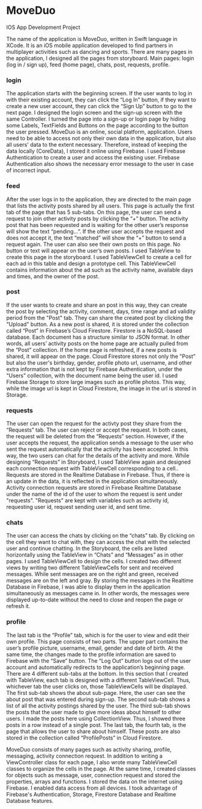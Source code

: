 # MoveDuo
IOS App Development Project

 The name of the application is MoveDuo, written in Swift language in XCode. It is an iOS mobile application developed to find partners in multiplayer activities such as dancing and sports. There are many pages in the application, I designed all the pages from storyboard. Main pages: login (log in / sign up), feed (home page), chats, post, requests, profile.

### login
 The application starts with the beginning screen. If the user wants to log in with their existing account, they can click the “Log In” button, if they want to create a new user account, they can click the “Sign Up” button to go to the next page. I designed the login screen and the sign-up screen with the same Controller. I turned the page into a sign-up or login page by hiding some Labels, TextFields and Buttons on the page according to the button the user pressed. 
 MoveDuo is an online, social platform, application. Users need to be able to access not only their own data in the application, but also all users' data to the extent necessary. Therefore, instead of keeping the data locally (CoreData), I stored it online using Firebase. I used Firebase Authentication to create a user and access the existing user. Firebase Authentication also shows the necessary error message to the user in case of incorrect input.

### feed
 After the user logs in to the application, they are directed to the main page that lists the activity posts shared by all users. This page is actually the first tab of the page that has 5 sub-tabs. On this page, the user can send a request to join other activity posts by clicking the “+” button. The activity post that has been requested and is waiting for the other user’s response will show the text “pending…”. If the other user accepts the request and does not accept it, the text “matched” will show the “+” button to send a request again. The user can also see their own posts on this page. No button or text will appear on the user’s own posts.
 I used TableView to create this page in the storyboard. I used TableViewCell to create a cell for each ad in this table and design a prototype cell. This TableViewCell contains information about the ad such as the activity name, available days and times, and the owner of the post.

 ### post
 If the user wants to create and share an post in this way, they can create the post by selecting the activity, comment, days, time range and ad validity period from the "Post" tab. They can share the created post by clicking the "Upload" button.
 As a new post is shared, it is stored under the collection called “Post” in Firebase’s Cloud Firestore. Firestore is a NoSQL-based database. Each document has a structure similar to JSON format. In other words, all users’ activity posts on the home page are actually pulled from the “Post” collection. If the home page is refreshed, if a new posts is shared, it will appear on the page. 
 Cloud Firestore stores not only the "Post" but also the user's birthday, gender, profile photo url, username, and other extra information that is not kept by Firebase Authentication, under the "Users" collection, with the document name being the user id. I used Firebase Storage to store large images such as profile photos. This way, while the image url is kept in Cloud Firestore, the image in the url is stored in Storage.

### requests
 The user can open the request for the activty post they share from the “Requests” tab. The user can reject or accept the request. In both cases, the request will be deleted from the “Requests” section. However, if the user accepts the request, the application sends a message to the user who sent the request automatically that the activity has been accepted. In this way, the two users can chat for the details of the activity and more.
 While designing “Requests” in Storyboard, I used TableView again and designed each connection request with TableViewCell corresponding to a cell..
 Requests are stored in the Realtime Database in Firebase. Thus, if there is an update in the data, it is reflected in the application simultaneously.
 Activity connection requests are stored in Firebase Realtime Database under the name of the id of the user to whom the request is sent under "requests". "Requests" are kept with variables such as activity id, requesting user id, request sending user id, and sent time. 
 
### chats
 The user can access the chats by clicking on the “chats” tab. By clicking on the cell they want to chat with, they can access the chat with the selected user and continue chatting. In the Storyboard, the cells are listed horizontally using the TableView in “Chats” and “Messages” as in other pages. I used TableViewCell to design the cells. I created two different views by writing two different TableViewCells for sent and received messages. While sent messages are on the right and green, received messages are on the left and gray.
 By storing the messages in the Realtime Database in Firebase, I was able to display them in the application simultaneously as messages came in. In other words, the messages were displayed up-to-date without the need to close and reopen the page or refresh it.

### profile
 The last tab is the “Profile” tab, which is for the user to view and edit their own profile. This page consists of two parts. The upper part contains the user’s profile picture, username, email, gender and date of birth. At the same time, the changes made to the profile information are saved to Firebase with the “Save” button. The “Log Out” button logs out of the user account and automatically redirects to the application’s beginning page.
There are 4 different sub-tabs at the bottom. In this section that I created with TableView, each tab is designed with a different TableViewCell. Thus, whichever tab the user clicks on, those TableViewCells will be displayed.
 The first sub-tab shows the about sub-page. Here, the user can see the about post that was entered during sign-up. The second sub-tab shows a list of all the activity postings shared by the user. The third sub-tab shows the posts that the user made to give more ideas about himself to other users. I made the posts here using CollectionView. Thus, I showed three posts in a row instead of a single post. The last tab, the fourth tab, is the page that allows the user to share about himself. These posts are also stored in the collection called “ProfilePosts” in Cloud Firestore. 
 
 MoveDuo consists of many pages such as activity sharing, profile, messaging, activity connection request. In addition to writing a ViewController class for each page, I also wrote many TableViewCell classes to organize the cells in the page. At the same time, I created classes for objects such as message, user, connection request and stored the properties, arrays and functions.
 I stored the data on the internet using Firebase. I enabled data access from all devices. I took advantage of Firebase's Authentication, Storage, Firestore Database and Realtime Database features.




